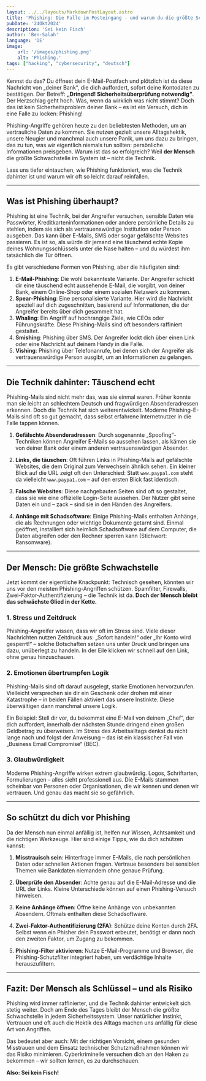 ```yaml
---
layout: ../../layouts/MarkdownPostLayout.astro
title: 'Phishing: Die Falle im Posteingang - und warum du die größte Schwachstelle bist'
pubDate: '24Okt2024'
description: 'Sei kein Fisch'
author: 'Ben-Salah'
language: 'DE'
image:
    url: '/images/phishing.png'
    alt: 'Phishing.'
tags: ["hacking", "cybersecurity", "deutsch"]
---
```

Kennst du das? Du öffnest dein E-Mail-Postfach und plötzlich ist da diese Nachricht von „deiner Bank“, die dich auffordert, sofort deine Kontodaten zu bestätigen. Der Betreff: **„Dringend! Sicherheitsüberprüfung notwendig“**. Der Herzschlag geht hoch. Was, wenn da wirklich was nicht stimmt? Doch das ist kein Sicherheitsproblem deiner Bank – es ist ein Versuch, dich in eine Falle zu locken: Phishing!

Phishing-Angriffe gehören heute zu den beliebtesten Methoden, um an vertrauliche Daten zu kommen. Sie nutzen gezielt unsere Alltagshektik, unsere Neugier und manchmal auch unsere Panik, um uns dazu zu bringen, das zu tun, was wir eigentlich niemals tun sollten: persönliche Informationen preisgeben. Warum ist das so erfolgreich? Weil **der Mensch** die größte Schwachstelle im System ist – nicht die Technik.

Lass uns tiefer eintauchen, wie Phishing funktioniert, was die Technik dahinter ist und warum wir oft so leicht darauf reinfallen.

---

## Was ist Phishing überhaupt?

Phishing ist eine Technik, bei der Angreifer versuchen, sensible Daten wie Passwörter, Kreditkarteninformationen oder andere persönliche Details zu stehlen, indem sie sich als vertrauenswürdige Institution oder Person ausgeben. Das kann über E-Mails, SMS oder sogar gefälschte Websites passieren. Es ist so, als würde dir jemand eine täuschend echte Kopie deines Wohnungsschlüssels unter die Nase halten – und du würdest ihm tatsächlich die Tür öffnen.

Es gibt verschiedene Formen von Phishing, aber die häufigsten sind:

1. **E-Mail-Phishing**: Die wohl bekannteste Variante. Der Angreifer schickt dir eine täuschend echt aussehende E-Mail, die vorgibt, von deiner Bank, einem Online-Shop oder einem sozialen Netzwerk zu kommen.
2. **Spear-Phishing**: Eine personalisierte Variante. Hier wird die Nachricht speziell auf dich zugeschnitten, basierend auf Informationen, die der Angreifer bereits über dich gesammelt hat.
3. **Whaling**: Ein Angriff auf hochrangige Ziele, wie CEOs oder Führungskräfte. Diese Phishing-Mails sind oft besonders raffiniert gestaltet.
4. **Smishing**: Phishing über SMS. Der Angreifer lockt dich über einen Link oder eine Nachricht auf deinem Handy in die Falle.
5. **Vishing**: Phishing über Telefonanrufe, bei denen sich der Angreifer als vertrauenswürdige Person ausgibt, um an Informationen zu gelangen.

---

## Die Technik dahinter: Täuschend echt

Phishing-Mails sind nicht mehr das, was sie einmal waren. Früher konnte man sie leicht an schlechtem Deutsch und fragwürdigen Absenderadressen erkennen. Doch die Technik hat sich weiterentwickelt. Moderne Phishing-E-Mails sind oft so gut gemacht, dass selbst erfahrene Internetnutzer in die Falle tappen können.

1. **Gefälschte Absenderadressen**: Durch sogenannte „Spoofing“-Techniken können Angreifer E-Mails so aussehen lassen, als kämen sie von deiner Bank oder einem anderen vertrauenswürdigen Absender.
   
2. **Links, die täuschen**: Oft führen Links in Phishing-Mails auf gefälschte Websites, die dem Original zum Verwechseln ähnlich sehen. Ein kleiner Blick auf die URL zeigt oft den Unterschied: Statt `www.paypal.com` steht da vielleicht `www.paypa1.com` – auf den ersten Blick fast identisch.
   
3. **Falsche Websites**: Diese nachgebauten Seiten sind oft so gestaltet, dass sie wie eine offizielle Login-Seite aussehen. Der Nutzer gibt seine Daten ein und – zack – sind sie in den Händen des Angreifers.
   
4. **Anhänge mit Schadsoftware**: Einige Phishing-Mails enthalten Anhänge, die als Rechnungen oder wichtige Dokumente getarnt sind. Einmal geöffnet, installiert sich heimlich Schadsoftware auf dem Computer, die Daten abgreifen oder den Rechner sperren kann (Stichwort: Ransomware).

---

## Der Mensch: Die größte Schwachstelle

Jetzt kommt der eigentliche Knackpunkt: Technisch gesehen, könnten wir uns vor den meisten Phishing-Angriffen schützen. Spamfilter, Firewalls, Zwei-Faktor-Authentifizierung – die Technik ist da. **Doch der Mensch bleibt das schwächste Glied in der Kette.**

### 1. **Stress und Zeitdruck**
Phishing-Angreifer wissen, dass wir oft im Stress sind. Viele dieser Nachrichten nutzen Zeitdruck aus: „Sofort handeln!“ oder „Ihr Konto wird gesperrt!“ – solche Botschaften setzen uns unter Druck und bringen uns dazu, unüberlegt zu handeln. In der Eile klicken wir schnell auf den Link, ohne genau hinzuschauen.

### 2. **Emotionen übertrumpfen Logik**
Phishing-Mails sind oft darauf ausgelegt, starke Emotionen hervorzurufen. Vielleicht versprechen sie dir ein Geschenk oder drohen mit einer Katastrophe – in beiden Fällen aktiviert das unsere Instinkte. Diese überwältigen dann manchmal unsere Logik.

Ein Beispiel: Stell dir vor, du bekommst eine E-Mail von deinem „Chef“, der dich auffordert, innerhalb der nächsten Stunde dringend einen großen Geldbetrag zu überweisen. Im Stress des Arbeitsalltags denkst du nicht lange nach und folgst der Anweisung – das ist ein klassischer Fall von „Business Email Compromise“ (BEC).

### 3. **Glaubwürdigkeit**
Moderne Phishing-Angriffe wirken extrem glaubwürdig. Logos, Schriftarten, Formulierungen – alles sieht professionell aus. Die E-Mails stammen scheinbar von Personen oder Organisationen, die wir kennen und denen wir vertrauen. Und genau das macht sie so gefährlich.

---

## So schützt du dich vor Phishing

Da der Mensch nun einmal anfällig ist, helfen nur Wissen, Achtsamkeit und die richtigen Werkzeuge. Hier sind einige Tipps, wie du dich schützen kannst:

1. **Misstrauisch sein**: Hinterfrage immer E-Mails, die nach persönlichen Daten oder schnellen Aktionen fragen. Vertraue besonders bei sensiblen Themen wie Bankdaten niemandem ohne genaue Prüfung.
   
2. **Überprüfe den Absender**: Achte genau auf die E-Mail-Adresse und die URL der Links. Kleine Unterschiede können auf einen Phishing-Versuch hinweisen.

3. **Keine Anhänge öffnen**: Öffne keine Anhänge von unbekannten Absendern. Oftmals enthalten diese Schadsoftware.

4. **Zwei-Faktor-Authentifizierung (2FA)**: Schütze deine Konten durch 2FA. Selbst wenn ein Phisher dein Passwort erbeutet, benötigt er dann noch den zweiten Faktor, um Zugang zu bekommen.

5. **Phishing-Filter aktivieren**: Nutze E-Mail-Programme und Browser, die Phishing-Schutzfilter integriert haben, um verdächtige Inhalte herauszufiltern.

---

## Fazit: Der Mensch als Schlüssel – und als Risiko

Phishing wird immer raffinierter, und die Technik dahinter entwickelt sich stetig weiter. Doch am Ende des Tages bleibt der Mensch die größte Schwachstelle in jedem Sicherheitssystem. Unser natürlicher Instinkt, Vertrauen und oft auch die Hektik des Alltags machen uns anfällig für diese Art von Angriffen.

Das bedeutet aber auch: Mit der richtigen Vorsicht, einem gesunden Misstrauen und dem Einsatz technischer Schutzmaßnahmen können wir das Risiko minimieren. Cyberkriminelle versuchen dich an den Haken zu bekommen – wir sollten lernen, es zu durchschauen.

**Also: Sei kein Fisch!**